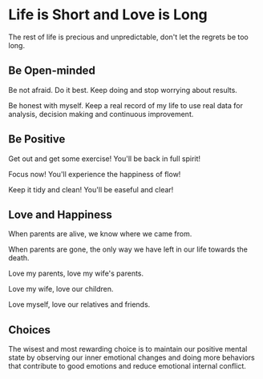 # Life is Short and Love is Long


The rest of life is precious and unpredictable, don't let the regrets be too long.

<!--more-->

## Be Open-minded

Be not afraid. Do it best. Keep doing and stop worrying about results.

Be honest with myself. Keep a real record of my life to use real data for analysis, decision making and continuous improvement.

## Be Positive

Get out and get some exercise! You'll be back in full spirit!

Focus now! You'll experience the happiness of flow!

Keep it tidy and clean! You'll be easeful and clear!

## Love and Happiness

When parents are alive, we know where we came from.

When parents are gone, the only way we have left in our life towards the death.

Love my parents, love my wife's parents.

Love my wife, love our children.

Love myself, love our relatives and friends.

## Choices

The wisest and most rewarding choice is to maintain our positive mental state by observing our inner emotional changes and doing more behaviors that contribute to good emotions and reduce emotional internal conflict.
